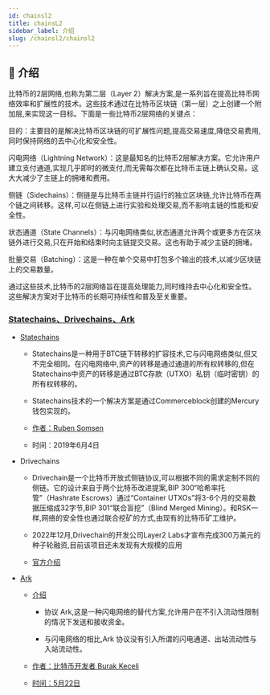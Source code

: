 ```yaml
---
id: chainsl2
title: chainsL2
sidebar_label: 介绍
slug: /chainsl2/chainsl2
---
```


## 🤠 介绍
比特币的2层网络,也称为第二层（Layer 2）解决方案,是一系列旨在提高比特币网络效率和扩展性的技术。这些技术通过在比特币区块链（第一层）之上创建一个附加层,来实现这一目标。下面是一些比特币2层网络的关键点：

目的：主要目的是解决比特币区块链的可扩展性问题,提高交易速度,降低交易费用,同时保持网络的去中心化和安全性。

闪电网络（Lightning Network）：这是最知名的比特币2层解决方案。它允许用户建立支付通道,实现几乎即时的微支付,而无需每次都在比特币主链上确认交易。这大大减少了主链上的拥堵和费用。

侧链（Sidechains）：侧链是与比特币主链并行运行的独立区块链,允许比特币在两个链之间转移。这样,可以在侧链上进行实验和处理交易,而不影响主链的性能和安全性。

状态通道（State Channels）：与闪电网络类似,状态通道允许两个或更多方在区块链外进行交易,只在开始和结束时向主链提交交易。这也有助于减少主链的拥堵。

批量交易（Batching）：这是一种在单个交易中打包多个输出的技术,以减少区块链上的交易数量。

通过这些技术,比特币的2层网络旨在提高处理能力,同时维持去中心化和安全性。这些解决方案对于比特币的长期可持续性和普及至关重要。

### [Statechains、Drivechains、Ark](https://www.binance.com/zh-CN/feed/post/271477)

- [Statechains](https://medium.com/@RubenSomsen/statechains-non-custodial-off-chain-bitcoin-transfer-1ae4845a4a39)

	- Statechains是一种用于BTC链下转移的扩容技术,它与闪电网络类似,但又不完全相同。在闪电网络中,资产的转移是通过通道的所有权转移的,但在Statechains中资产的转移是通过BTC存款（UTXO）私钥（临时密钥）的所有权转移的。

	- Statechains技术的一个解决方案是通过Commerceblock创建的Mercury钱包实现的。

	- [ 作者：Ruben Somsen ](https://twitter.com/SomsenRuben)

	- 时间：2019年6月4日

- Drivechains

	- Drivechain是一个比特币开放式侧链协议,可以根据不同的需求定制不同的侧链。它的设计来自于两个比特币改进提案,BIP 300“哈希率托管”（Hashrate Escrows）通过“Container UTXOs”将3-6个月的交易数据压缩成32字节,BIP 301“联合盲挖”（Blind Merged Mining）。和RSK一样,网络的安全性也通过联合挖矿的方式,由现有的比特币矿工维护。

	- 2022年12月,Drivechain的开发公司Layer2 Labs才宣布完成300万美元的种子轮融资,目前该项目还未发现有大规模的应用

	- [官方介绍](https://www.drivechain.info/)

- [Ark](https://www.odaily.news/post/5187452)

	- [介绍](https://www.arkpill.me/deep-dive)

		- 协议 Ark,这是一种闪电网络的替代方案,允许用户在不引入流动性限制的情况下发送和接收资金。

		- 与闪电网络的相比,Ark 协议没有引入所谓的闪电通道、出站流动性与入站流动性。

	- [作者：比特币开发者 Burak Keceli ](https://twitter.com/brqgoo)

	- [时间：5月22日](https://lists.linuxfoundation.org/pipermail/bitcoin-dev/2023-May/021694.html)




